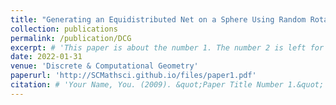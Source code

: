 ```yaml
---
title: "Generating an Equidistributed Net on a Sphere Using Random Rotations"
collection: publications
permalink: /publication/DCG
excerpt: # 'This paper is about the number 1. The number 2 is left for future work.'
date: 2022-01-31
venue: 'Discrete & Computational Geometry'
paperurl: 'http://SCMathsci.github.io/files/paper1.pdf'
citation: # 'Your Name, You. (2009). &quot;Paper Title Number 1.&quot; <i>Journal 1</i>. 1(1).'
---
```


